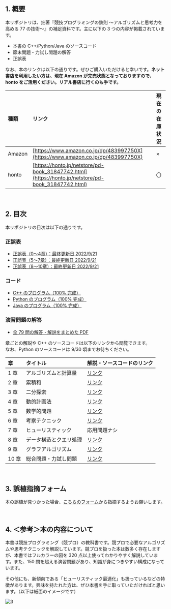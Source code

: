 ## 1. 概要
本リポジトリは、拙著『競技プログラミングの鉄則 ～アルゴリズムと思考力を高める 77 の技術～』の補足資料です。主に以下の 3 つの内容が掲載されています。

* 本書の C++/Python/Java のソースコード
* 節末問題・力試し問題の解答
* 正誤表

なお、本のリンクは以下の通りです。ぜひご購入いただけると幸いです。**ネット書店を利用したい方は、現在 Amazon が完売状態となっておりますので、honto をご活用ください。リアル書店に行くのも手です。**

| 種類 | リンク | 現在の在庫状況 |
|:---|:---|:---|
| Amazon | [https://www.amazon.co.jp/dp/483997750X](https://www.amazon.co.jp/dp/483997750X) | × |
| honto | [https://honto.jp/netstore/pd-book_31847742.html](https://honto.jp/netstore/pd-book_31847742.html) | 〇 |

<br />

## 2. 目次
本リポジトリの目次は以下の通りです。

### 正誤表
* [正誤表（0～4章）：最終更新日 2022/9/21](https://github.com/E869120/kyopro-tessoku/blob/main/errata/errata_Chap0-4.md)
* [正誤表（5～7章）：最終更新日 2022/9/21](https://github.com/E869120/kyopro-tessoku/blob/main/errata/errata_Chap5-7.md)
* [正誤表（8～10章）：最終更新日 2022/9/21](https://github.com/E869120/kyopro-tessoku/blob/main/errata/errata_Chap8-10.md)

### コード
* [C++ のプログラム（100% 完成）](https://github.com/E869120/kyopro-tessoku/tree/main/codes/cpp)
* [Python のプログラム（100% 完成）](https://github.com/E869120/kyopro-tessoku/tree/main/codes/python)
* [Java のプログラム（100% 完成）](https://github.com/E869120/kyopro-tessoku/tree/main/codes/java)

### 演習問題の解答
* [全 79 問の解答・解説をまとめた PDF](https://github.com/E869120/kyopro-tessoku/blob/main/editorial/Editorial_All.pdf)

章ごとの解説や C++ のソースコードは以下のリンクから閲覧できます。  
なお、Python のソースコードは 9/30 頃までお待ちください。

| 章 | タイトル | 解説・ソースコードのリンク |
|:---|:---|:---|
| 1 章 | アルゴリズムと計算量 | [リンク](https://github.com/E869120/kyopro-tessoku/tree/main/editorial/chap01) |
| 2 章 | 累積和 | [リンク](https://github.com/E869120/kyopro-tessoku/tree/main/editorial/chap02) |
| 3 章 | 二分探索 | [リンク](https://github.com/E869120/kyopro-tessoku/tree/main/editorial/chap03) |
| 4 章 | 動的計画法 | [リンク](https://github.com/E869120/kyopro-tessoku/tree/main/editorial/chap04) |
| 5 章 | 数学的問題 | [リンク](https://github.com/E869120/kyopro-tessoku/tree/main/editorial/chap05) |
| 6 章 | 考察テクニック | [リンク](https://github.com/E869120/kyopro-tessoku/tree/main/editorial/chap06) |
| 7 章 | ヒューリスティック | 応用問題ナシ |
| 8 章 | データ構造とクエリ処理 | [リンク](https://github.com/E869120/kyopro-tessoku/tree/main/editorial/chap08) |
| 9 章 | グラフアルゴリズム | [リンク](https://github.com/E869120/kyopro-tessoku/tree/main/editorial/chap09) |
| 10 章 | 総合問題・力試し問題 | [リンク](https://github.com/E869120/kyopro-tessoku/tree/main/editorial/final) |

<br />

## 3. 誤植指摘フォーム
本の誤植が見つかった場合、[こちらのフォーム](https://forms.gle/jEnCYLsCxNPAJxY56)から指摘するようお願いします。

<br />

## 4. ＜参考＞本の内容について
本書は競技プログラミング（競プロ）の教科書です。競プロで必要なアルゴリズムや思考テクニックを解説しています。競プロを扱った本は数多く存在しますが、本書ではフルカラーの図を 320 点以上使ってわかりやすく解説しています。また、150 問を超える演習問題があり、知識が身につきやすい構成になっています。

その他にも、新傾向である「ヒューリスティック最適化」も扱っているなどの特徴があります。興味を持たれた方は、ぜひ本書を手に取っていただければと思います。（以下は紙面のイメージです）

![3](https://user-images.githubusercontent.com/30901380/189466884-be1e64cf-0532-4f00-8ec7-06d91ae299a1.JPG)
